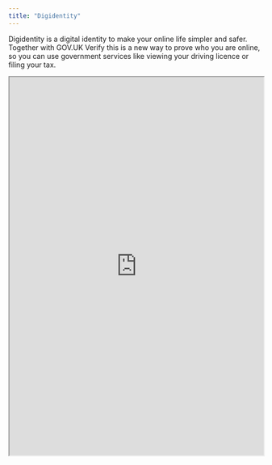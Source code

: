 ```yaml
---
title: "Digidentity"
---
```


Digidentity is a digital identity to make your online life simpler and safer. Together with GOV.UK Verify this is a new way to prove who you are online, so you can use government services like viewing your driving licence or filing your tax.

<iframe height="750" width="100%" src="https://ewelton.github.io/ktest/wiki.html#Digidentity"></iframe>
